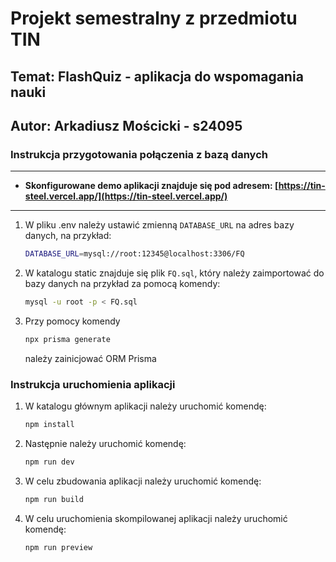 # Projekt semestralny z przedmiotu TIN

## Temat: FlashQuiz - aplikacja do wspomagania nauki

## Autor: Arkadiusz Mościcki - s24095

### Instrukcja przygotowania połączenia z bazą danych

---

- **Skonfigurowane demo aplikacji znajduje się pod adresem: [https://tin-steel.vercel.app/](https://tin-steel.vercel.app/)**

---

1. W pliku .env należy ustawić zmienną `DATABASE_URL` na adres bazy danych, na przykład:

   ```sh
   DATABASE_URL=mysql://root:12345@localhost:3306/FQ
   ```

2. W katalogu static znajduje się plik `FQ.sql`, który należy zaimportować do bazy danych na przykład za pomocą komendy:

   ```sh
   mysql -u root -p < FQ.sql
   ```

3. Przy pomocy komendy

   ```sh
   npx prisma generate
   ```

   należy zainicjować ORM Prisma

### Instrukcja uruchomienia aplikacji

1. W katalogu głównym aplikacji należy uruchomić komendę:

   ```sh
   npm install
   ```

2. Następnie należy uruchomić komendę:

   ```sh
   npm run dev
   ```

3. W celu zbudowania aplikacji należy uruchomić komendę:

   ```sh
   npm run build
   ```

4. W celu uruchomienia skompilowanej aplikacji należy uruchomić komendę:

   ```sh
   npm run preview
   ```
